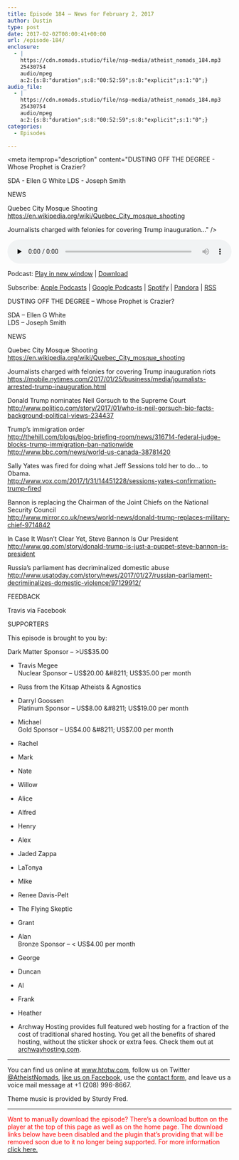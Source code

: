 ```yaml
---
title: ﻿Episode 184 – News for February 2, 2017
author: Dustin
type: post
date: 2017-02-02T08:00:41+00:00
url: /﻿episode-184/
enclosure:
  - |
    https://cdn.nomads.studio/file/nsp-media/atheist_nomads_184.mp3
    25430754
    audio/mpeg
    a:2:{s:8:"duration";s:8:"00:52:59";s:8:"explicit";s:1:"0";}
audio_file:
  - |
    https://cdn.nomads.studio/file/nsp-media/atheist_nomads_184.mp3
    25430754
    audio/mpeg
    a:2:{s:8:"duration";s:8:"00:52:59";s:8:"explicit";s:1:"0";}
categories:
  - Episodes

---
```

<div itemscope itemtype="http://schema.org/AudioObject">
  <meta itemprop="name" content="﻿Episode 184 &#8211; News for February 2, 2017" />
  
  <meta itemprop="uploadDate" content="2017-02-02T01:00:41-07:00" />
  
  <meta itemprop="encodingFormat" content="audio/mpeg" />
  
  <meta itemprop="duration" content="PT52M59S" />
  
  <meta itemprop="description" content="DUSTING OFF THE DEGREE - Whose Prophet is Crazier?

SDA - Ellen G White
LDS - Joseph Smith

NEWS

Quebec City Mosque Shooting
https://en.wikipedia.org/wiki/Quebec_City_mosque_shooting

Journalists charged with felonies for covering Trump inauguration..." />
  
  <meta itemprop="contentUrl" content="https://dts.podtrac.com/redirect.mp3/cdn.nomads.studio/file/nsp-media/atheist_nomads_184.mp3" />
  
  <meta itemprop="contentSize" content="24.3" />
  </p> 
  
  <div class="powerpress_player" id="powerpress_player_8446">
    <audio class="wp-audio-shortcode" id="audio-1454-190" preload="none" style="width: 100%;" controls="controls"><source type="audio/mpeg" src="https://dts.podtrac.com/redirect.mp3/cdn.nomads.studio/file/nsp-media/atheist_nomads_184.mp3?_=190" /><a href="https://dts.podtrac.com/redirect.mp3/cdn.nomads.studio/file/nsp-media/atheist_nomads_184.mp3">https://dts.podtrac.com/redirect.mp3/cdn.nomads.studio/file/nsp-media/atheist_nomads_184.mp3</a></audio>
  </div>
</div>

<p class="powerpress_links powerpress_links_mp3">
  Podcast: <a href="https://dts.podtrac.com/redirect.mp3/cdn.nomads.studio/file/nsp-media/atheist_nomads_184.mp3" class="powerpress_link_pinw" target="_blank" title="Play in new window" onclick="return powerpress_pinw('https://htotw.com/?powerpress_pinw=1454-podcast');" rel="nofollow">Play in new window</a> | <a href="https://dts.podtrac.com/redirect.mp3/cdn.nomads.studio/file/nsp-media/atheist_nomads_184.mp3" class="powerpress_link_d" title="Download" rel="nofollow" download="atheist_nomads_184.mp3">Download</a>
</p>

<p class="powerpress_links powerpress_subscribe_links">
  Subscribe: <a href="https://podcasts.apple.com/us/podcast/humanists-take-on-the-world/id530050098?mt=2&ls=1" class="powerpress_link_subscribe powerpress_link_subscribe_itunes" target="_blank" title="Subscribe on Apple Podcasts" rel="nofollow">Apple Podcasts</a> | <a href="https://www.google.com/podcasts?feed=aHR0cDovL2F0aGVpc3Rub21hZHMubGlic3luLmNvbS9yc3M%3D" class="powerpress_link_subscribe powerpress_link_subscribe_googleplay" target="_blank" title="Subscribe on Google Podcasts" rel="nofollow">Google Podcasts</a> | <a href="https://open.spotify.com/show/3LzK2xZGike6Tc1GEMtMbr?si=LieN9SNuTpq96smuaUsH8A" class="powerpress_link_subscribe powerpress_link_subscribe_spotify" target="_blank" title="Subscribe on Spotify" rel="nofollow">Spotify</a> | <a href="https://www.pandora.com/podcast/atheist-nomads/PC:10122?corr=62071012&part=ug" class="powerpress_link_subscribe powerpress_link_subscribe_pandora" target="_blank" title="Subscribe on Pandora" rel="nofollow">Pandora</a> | <a href="https://htotw.com/feed/podcast/" class="powerpress_link_subscribe powerpress_link_subscribe_rss" target="_blank" title="Subscribe via RSS" rel="nofollow">RSS</a>
</p>

DUSTING OFF THE DEGREE &#8211; Whose Prophet is Crazier?

SDA &#8211; Ellen G White  
LDS &#8211; Joseph Smith

NEWS

Quebec City Mosque Shooting  
<a href="https://en.wikipedia.org/wiki/Quebec_City_mosque_shooting" target="_blank" rel="noopener">https://en.wikipedia.org/wiki/Quebec_City_mosque_shooting</a>

Journalists charged with felonies for covering Trump inauguration riots  
<a href="https://mobile.nytimes.com/2017/01/25/business/media/journalists-arrested-trump-inauguration.html" target="_blank" rel="noopener">https://mobile.nytimes.com/2017/01/25/business/media/journalists-arrested-trump-inauguration.html</a>

Donald Trump nominates Neil Gorsuch to the Supreme Court  
<a href="http://www.politico.com/story/2017/01/who-is-neil-gorsuch-bio-facts-background-political-views-234437" target="_blank" rel="noopener">http://www.politico.com/story/2017/01/who-is-neil-gorsuch-bio-facts-background-political-views-234437</a>

Trump’s immigration order  
<a href="http://thehill.com/blogs/blog-briefing-room/news/316714-federal-judge-blocks-trump-immigration-ban-nationwide" target="_blank" rel="noopener">http://thehill.com/blogs/blog-briefing-room/news/316714-federal-judge-blocks-trump-immigration-ban-nationwide</a>  
<a href="http://www.bbc.com/news/world-us-canada-38781420" target="_blank" rel="noopener">http://www.bbc.com/news/world-us-canada-38781420</a>

Sally Yates was fired for doing what Jeff Sessions told her to do&#8230; to Obama.  
<a href="http://www.vox.com/2017/1/31/14451228/sessions-yates-confirmation-trump-fired" target="_blank" rel="noopener">http://www.vox.com/2017/1/31/14451228/sessions-yates-confirmation-trump-fired</a>

Bannon is replacing the Chairman of the Joint Chiefs on the National Security Council  
<a href="http://www.mirror.co.uk/news/world-news/donald-trump-replaces-military-chief-9714842" target="_blank" rel="noopener">http://www.mirror.co.uk/news/world-news/donald-trump-replaces-military-chief-9714842</a>

In Case It Wasn’t Clear Yet, Steve Bannon Is Our President  
<a href="http://www.gq.com/story/donald-trump-is-just-a-puppet-steve-bannon-is-president" target="_blank" rel="noopener">http://www.gq.com/story/donald-trump-is-just-a-puppet-steve-bannon-is-president</a>

Russia’s parliament has decriminalized domestic abuse  
<a href="http://www.usatoday.com/story/news/2017/01/27/russian-parliament-decrimiinalizes-domestic-violence/97129912/" target="_blank" rel="noopener">http://www.usatoday.com/story/news/2017/01/27/russian-parliament-decrimiinalizes-domestic-violence/97129912/</a>

FEEDBACK

Travis via Facebook

SUPPORTERS

This episode is brought to you by:

Dark Matter Sponsor &#8211; >US$35.00  
* Travis Megee  
Nuclear Sponsor &#8211; US$20.00 &#8211; US$35.00 per month  
* Russ from the Kitsap Atheists & Agnostics  
* Darryl Goossen  
Platinum Sponsor &#8211; US$8.00 &#8211; US$19.00 per month  
* Michael  
Gold Sponsor &#8211; US$4.00 &#8211; US$7.00 per month  
* Rachel  
* Mark  
* Nate  
* Willow  
* Alice  
* Alfred  
* Henry  
* Alex  
* Jaded Zappa  
* LaTonya  
* Mike  
* Renee Davis-Pelt  
* The Flying Skeptic  
* Grant  
* Alan  
Bronze Sponsor &#8211; < US$4.00 per month  
* George  
* Duncan  
* Al  
* Frank  
* Heather

* Archway Hosting provides full featured web hosting for a fraction of the cost of traditional shared hosting. You get all the benefits of shared hosting, without the sticker shock or extra fees. Check them out at <a href="http://archwayhosting.com/" target="_blank" rel="noopener">archwayhosting.com</a>.

<hr width="500" />

You can find us online at <a href="https://www.htotw.com/" target="_blank" rel="noopener">www.htotw.com</a>, follow us on Twitter <a href="https://htotw.com/twitter" target="_blank" rel="noopener">@AtheistNomads</a>, <a href="https://htotw.com/facebook" target="_blank" rel="noopener">like us on Facebook</a>, use the [contact form](https://htotw.com/contact), and leave us a voice mail message at +1 (208) 996-8667.

Theme music is provided by Sturdy Fred.

* * *

<span style="color: #ff0000;">Want to manually download the episode? There&#8217;s a download button on the player at the top of this page as well as on the home page. The download links below have been disabled and the plugin that&#8217;s providing that will be removed soon due to it no longer being supported. For more information <a href="https://www.htotw.com/2017/old-feeds/">click here.</a></span>